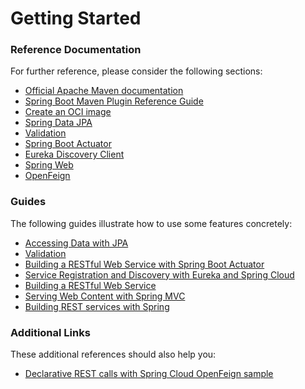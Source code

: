 # Getting Started

### Reference Documentation

For further reference, please consider the following sections:

* [Official Apache Maven documentation](https://maven.apache.org/guides/index.html)
* [Spring Boot Maven Plugin Reference Guide](https://docs.spring.io/spring-boot/docs/3.1.4/maven-plugin/reference/html/)
* [Create an OCI image](https://docs.spring.io/spring-boot/docs/3.1.4/maven-plugin/reference/html/#build-image)
* [Spring Data JPA](https://docs.spring.io/spring-boot/docs/3.1.4/reference/htmlsingle/index.html#data.sql.jpa-and-spring-data)
* [Validation](https://docs.spring.io/spring-boot/docs/3.1.4/reference/htmlsingle/index.html#io.validation)
* [Spring Boot Actuator](https://docs.spring.io/spring-boot/docs/3.1.4/reference/htmlsingle/index.html#actuator)
* [Eureka Discovery Client](https://docs.spring.io/spring-cloud-netflix/docs/current/reference/html/#service-discovery-eureka-clients)
* [Spring Web](https://docs.spring.io/spring-boot/docs/3.1.4/reference/htmlsingle/index.html#web)
* [OpenFeign](https://docs.spring.io/spring-cloud-openfeign/docs/current/reference/html/)

### Guides

The following guides illustrate how to use some features concretely:

* [Accessing Data with JPA](https://spring.io/guides/gs/accessing-data-jpa/)
* [Validation](https://spring.io/guides/gs/validating-form-input/)
* [Building a RESTful Web Service with Spring Boot Actuator](https://spring.io/guides/gs/actuator-service/)
* [Service Registration and Discovery with Eureka and Spring Cloud](https://spring.io/guides/gs/service-registration-and-discovery/)
* [Building a RESTful Web Service](https://spring.io/guides/gs/rest-service/)
* [Serving Web Content with Spring MVC](https://spring.io/guides/gs/serving-web-content/)
* [Building REST services with Spring](https://spring.io/guides/tutorials/rest/)

### Additional Links

These additional references should also help you:

* [Declarative REST calls with Spring Cloud OpenFeign sample](https://github.com/spring-cloud-samples/feign-eureka)

